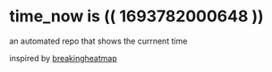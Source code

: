 # time_now is (( 1693782000648 ))

an automated repo that shows the currnent time

inspired by [breakingheatmap](https://github.com/breakingheatmap/breakingheatmap)